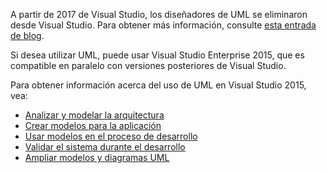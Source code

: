 ---
---

A partir de 2017 de Visual Studio, los diseñadores de UML se eliminaron desde Visual Studio. Para obtener más información, consulte [esta entrada de blog](https://blogs.msdn.microsoft.com/visualstudioalm/2016/10/14/uml-designers-have-been-removed-layer-designer-now-supports-live-architectural-analysis/). 

Si desea utilizar UML, puede usar Visual Studio Enterprise 2015, que es compatible en paralelo con versiones posteriores de Visual Studio.

Para obtener información acerca del uso de UML en Visual Studio 2015, vea:

* [Analizar y modelar la arquitectura](https://msdn.microsoft.com/library/57b85fsc%28v=vs.140%29.aspx)
* [Crear modelos para la aplicación](https://msdn.microsoft.com/library/dd409436%28v=vs.140%29.aspx)
* [Usar modelos en el proceso de desarrollo](https://msdn.microsoft.com/library/dd409423%28v=vs.140%29.aspx)
* [Validar el sistema durante el desarrollo](https://msdn.microsoft.com/library/dd409448%28v=vs.140%29.aspx)
* [Ampliar modelos y diagramas UML](https://msdn.microsoft.com/library/ee329484%28v=vs.140%29.aspx)
